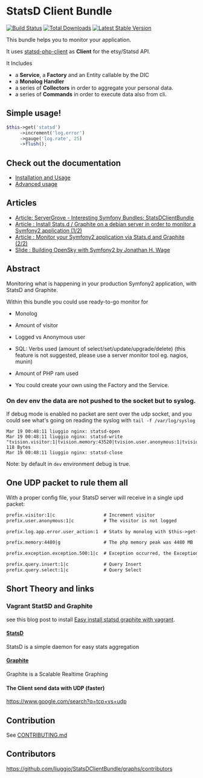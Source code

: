 StatsD Client Bundle
===================

[![Build Status](https://secure.travis-ci.org/liuggio/StatsDClientBundle.png)](http://travis-ci.org/liuggio/StatsDClientBundle)
[![Total Downloads](https://poser.pugx.org/liuggio/statsd-client-bundle/downloads.png)](https://packagist.org/packages/liuggio/statsd-client-bundle) 
[![Latest Stable Version](https://poser.pugx.org/liuggio/statsd-client-bundle/v/stable.png)](https://packagist.org/packages/liuggio/statsd-client-bundle) 

This bundle helps you to monitor your application.

It uses [statsd-php-client](https://github.com/liuggio/statsd-php-client) as **Client** for the etsy/Statsd API.

It Includes

* a **Service**, a **Factory** and an Entity callable by the DIC
* a **Monolog Handler**
* a series of **Collectors** in order to aggregate your personal data.
* a series of **Commands** in order to execute data also from cli.

## Simple usage!

``` php
$this->get('statsd')
     ->increment('log.error')
     ->gauge('log.rate', 25)
     ->flush();
```

## Check out the documentation

* [Installation and Usage](https://github.com/liuggio/StatsDClientBundle/blob/master/Resources/doc/installation.md)
* [Advanced usage](https://github.com/liuggio/StatsDClientBundle/blob/master/Resources/doc/advanced.md)

## Articles

* [Article:  ServerGrove - Interesting Symfony Bundles: StatsDClientBundle](http://blog.servergrove.com/2012/10/09/interesting-symfony-bundles-statsdclientbundle)
* [Article : Install Stats.d / Graphite on a debian server in order to monitor a Symfony2 application (1/2) ](http://www.elao.com/blog/linux/install-stats-d-graphite-on-a-debian-server-to-monitor-a-symfony2-application-12.html)
* [Article : Monitor your Symfony2 application via Stats.d and Graphite (2/2) ](http://www.elao.com/blog/symfony-2/monitor-your-symfony2-application-via-stats-d-and-graphite-22.html)
* [Slide : Building OpenSky with Symfony2 by Jonathan H. Wage](https://speakerdeck.com/jwage/building-opensky-with-symfony2)

## Abstract

Monitoring what is happening in your production Symfony2 application, with StatsD and Graphite.

Within this bundle you could use ready-to-go monitor for

- Monolog

- Amount of visitor

- Logged vs Anonymous user

- SQL: Verbs used (amount of select/set/update/upgrade/delete) (this feature is not suggested, please use a server monitor tool eg. nagios, munin)

- Amount of PHP ram used

- You could create your own using the Factory and the Service.

### On dev env the data are not pushed to the socket but to syslog.

If debug mode is enabled no packet are sent over the udp socket, and you could see what's going on reading the syslog with `tail -f /var/log/syslog`

```log
Mar 19 00:48:11 liuggio nginx: statsd-open
Mar 19 00:48:11 liuggio nginx: statsd-write "tvision.visitor:1|tvision.memory:43520|tvision.user.anonymous:1|tvision.query.start:1|tvision.query.insert:1|c" 118 Bytes
Mar 19 00:48:11 liuggio nginx: statsd-close
```
Note: by default in `dev` environment debug is true.

One UDP packet to rule them all
-------------------------------

With a proper config file, your StatsD server will receive in a single upd packet:

```txt
prefix.visitor:1|c                  # Increment visitor
prefix.user.anonymous:1|c           # The visitor is not logged

prefix.log.app.error.user_action:1  # Stats by monolog with $this->get('logger')->error('user_action')

prefix.memory:4480|g                # The php memory peak was 4480 MB

prefix.exception.exception.500:1|c  # Exception occurred, the Exception code was 500

prefix.query.insert:1|c             # Query Insert
prefix.query.select:1|c             # Query Select
```

## Short Theory and links

### Vagrant StatSD and Graphite

see this blog post to install [Easy install statsd graphite with vagrant](http://welcometothebundle.com/easily-install-statsd-and-graphite-with-vagrant/).

#### [StatsD](https://github.com/etsy/statsd)

StatsD is a simple daemon for easy stats aggregation

#### [Graphite](http://graphite.wikidot.com/)

Graphite is a Scalable Realtime Graphing

#### The Client send data with UDP (faster)

https://www.google.com/search?q=tcp+vs+udp

## Contribution

See <a href="CONTRIBUTING.md">CONTRIBUTING.md</a>

## Contributors

https://github.com/liuggio/StatsDClientBundle/graphs/contributors


